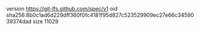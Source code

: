 version https://git-lfs.github.com/spec/v1
oid sha256:8b0c1ad6d229dff360f0fc4181f95d827c523529909ec27e66c3459039374dad
size 11029
